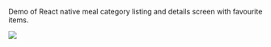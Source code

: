 Demo of React native meal category listing and details screen with favourite items.


![](https://github.com/maulik22995/MealCategoryProject/blob/master/sample/sample1.gif)
